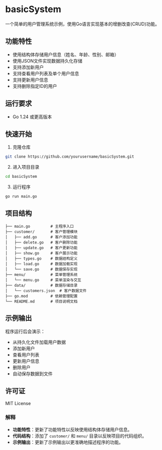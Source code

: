 # basicSystem

一个简单的用户管理系统示例，使用Go语言实现基本的增删改查(CRUD)功能。

## 功能特性

- 使用结构体存储用户信息（姓名、年龄、性别、邮箱）
- 使用JSON文件实现数据持久化存储
- 支持添加新用户
- 支持查看用户列表及单个用户信息
- 支持更新用户信息
- 支持删除指定ID的用户

## 运行要求

- Go 1.24 或更高版本

## 快速开始

1. 克隆仓库
```bash
git clone https://github.com/yourusername/basicSystem.git
```

2. 进入项目目录
```bash
cd basicSystem
```

3. 运行程序
```bash
go run main.go
```

## 项目结构

```
├── main.go         # 主程序入口
├── customer/       # 客户管理模块
│   ├── add.go      # 客户添加功能
│   ├── delete.go   # 客户删除功能
│   ├── update.go   # 客户更新功能
│   ├── show.go     # 客户展示功能
│   ├── types.go    # 数据结构定义
│   ├── load.go     # 数据加载实现
│   └── save.go     # 数据保存实现
├── menu/           # 菜单管理系统
│   └── menu.go     # 菜单渲染与交互
├── data/           # 数据存储目录
│   └── customers.json  # 客户数据文件
├── go.mod          # 依赖管理配置
└── README.md       # 项目说明文档
```

## 示例输出

程序运行后会演示：
- 从持久化文件加载用户数据
- 添加新用户
- 查看用户列表
- 更新用户信息
- 删除用户
- 自动保存数据到文件

## 许可证
MIT License

### 解释
- **功能特性**：更新了功能特性以反映使用结构体存储用户信息。
- **代码结构**：添加了 `customer/` 和 `menu/` 目录以反映项目的代码组织。
- **示例输出**：更新了示例输出以更准确地描述程序的功能。